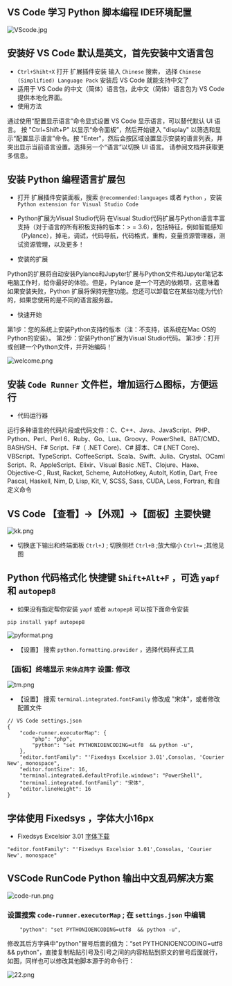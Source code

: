 ## VS Code 学习 Python 脚本编程 IDE环境配置

![VScode.jpg][1]

## 安装好 VS Code 默认是英文，首先安装中文语言包
- `Ctrl+Shiht+X` 打开 扩展插件安装 输入 `Chinese` 搜索， 选择 `Chinese (Simplified) Language Pack` 安装后 VS Code 就能支持中文了
- 适用于 VS Code 的中文（简体）语言包，此中文（简体）语言包为 VS Code 提供本地化界面。
- 使用方法

通过使用“配置显示语言”命令显式设置 VS Code 显示语言，可以替代默认 UI 语言。 按 "Ctrl+Shift+P" 以显示“命令面板”，然后开始键入 "display" 以筛选和显示“配置显示语言”命令。按 "Enter"，然后会按区域设置显示安装的语言列表，并突出显示当前语言设置。选择另一个“语言”以切换 UI 语言。 请参阅文档并获取更多信息。

## 安装 Python 编程语言扩展包
- 打开 扩展插件安装面板，搜索 `@recommended:languages` 或者 `Python` ，安装 `Python extension for Visual Studio Code`

- Python扩展为Visual Studio代码
在Visual Studio代码扩展与Python语言丰富支持（对于语言的所有积极支持的版本：> = 3.6），包括特征，例如智能感知（Pylance），掉毛，调试，代码导航，代码格式，重构，变量资源管理器，测试资源管理，以及更多！

- 安装的扩展

Python的扩展将自动安装Pylance和Jupyter扩展与Python文件和Jupyter笔记本电脑工作时，给你最好的体验。但是，Pylance 是一个可选的依赖项，这意味着如果安装失败，Python 扩展将保持完整功能。您还可以卸载它在某些功能为代价的，如果您使用的是不同的语言服务器。

- 快速开始

第1步：您的系统上安装Python支持的版本（注：不支持，该系统在Mac OS的Python的安装）。
第2步：安装Python扩展为Visual Studio代码。
第3步：打开或创建一个Python文件，并开始编码！

![welcome.png][2]

## 安装 `Code Runner` 文件栏，增加运行△图标，方便运行
- 代码运行器

运行多种语言的代码片段或代码文件：C、C++、Java、JavaScript、PHP、Python、Perl、Perl 6、Ruby、Go、Lua、Groovy、PowerShell、BAT/CMD、BASH/SH、F# Script、F#（ .NET Core)、C# 脚本、C# (.NET Core)、VBScript、TypeScript、CoffeeScript、Scala、Swift、Julia、Crystal、OCaml Script、R、AppleScript、Elixir、Visual Basic .NET、Clojure、Haxe、Objective-C , Rust, Racket, Scheme, AutoHotkey, AutoIt, Kotlin, Dart, Free Pascal, Haskell, Nim, D, Lisp, Kit, V, SCSS, Sass, CUDA, Less, Fortran, 和自定义命令

## VS Code 【查看】->【外观】->【面板】主要快键
![kk.png][3]
- 切换底下输出和终端面板 `Ctrl+J` ; 切换侧栏 `Ctrl+B` ;放大缩小 `Ctrl+=` ;其他见图

## Python 代码格式化 快捷键 `Shift+Alt+F` ，可选 `yapf` 和 `autopep8`
- 如果没有指定帮你安装 `yapf` 或者 `autopep8` 可以按下面命令安装
```
pip install yapf autopep8
```
![pyformat.png][4]
- 【设置】 搜索 `python.formatting.provider` ，选择代码样式工具

### 【面板】终端显示 `宋体点阵字` 设置: 修改
![tm.png][5]
- 【设置】 搜索 `terminal.integrated.fontFamily` 修改成 "宋体"，或者修改配置文件
```
// VS Code settings.json
{
    "code-runner.executorMap": {
        "php": "php",
        "python": "set PYTHONIOENCODING=utf8  && python -u",
    },
    "editor.fontFamily": "'Fixedsys Excelsior 3.01',Consolas, 'Courier New', monospace",
    "editor.fontSize": 16,
    "terminal.integrated.defaultProfile.windows": "PowerShell",
    "terminal.integrated.fontFamily": "宋体",
    "editor.lineHeight": 16
}
```
## 字体使用 Fixedsys ，字体大小16px
- Fixedsys Excelsior 3.01 [字体下载](https://github.com/hongwenjun/pillow_font/raw/main/ttf/fixedsys_excelsior.ttf)
```
"editor.fontFamily": "'Fixedsys Excelsior 3.01',Consolas, 'Courier New', monospace"
```
  [1]: https://262235.xyz/usr/uploads/2021/08/3627711294.jpg
  [2]: https://262235.xyz/usr/uploads/2021/08/233973932.png
  [3]: https://262235.xyz/usr/uploads/2021/08/3090452545.png
  [4]: https://262235.xyz/usr/uploads/2021/08/1749171291.png
  [5]: https://262235.xyz/usr/uploads/2021/08/1974051124.png



## VSCode RunCode Python 输出中文乱码解决方案

![code-run.png](https://262235.xyz/usr/uploads/2021/08/2938074038.png)
### 设置搜索 `code-runner.executorMap` ; 在 `settings.json` 中编辑

        "python": "set PYTHONIOENCODING=utf8  && python -u",

修改其后方字典中"python"冒号后面的值为：“set PYTHONIOENCODING=utf8 && python”，直接复制粘贴引号及引号之间的内容粘贴到原文的冒号后面就行，如图，同样也可以修改其他脚本源于的命令行：

![22.png](https://262235.xyz/usr/uploads/2021/08/2097796441.png)
